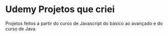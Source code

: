 # Udemy Projetos que criei
Projetos feitos a partir do curso de Javascript do básico ao avançado e do curso de Java.
